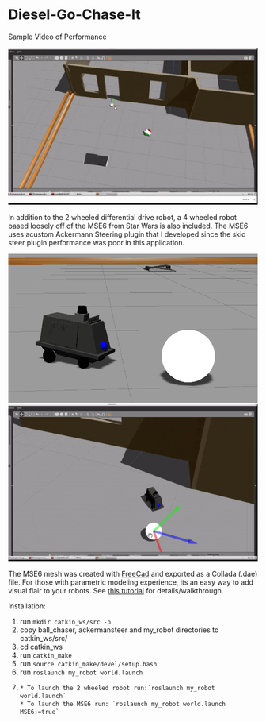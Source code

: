 # Diesel-Go-Chase-It

Sample Video of Performance


![2Wheel](/2Wheel.gif)



In addition to the 2 wheeled differential drive robot, a 4 wheeled robot based loosely off of the MSE6 from Star Wars is also included. The MSE6 uses acustom Ackermann Steering plugin that I developed since the skid steer plugin performance was poor in this application.


![MSE6](/MSE6.png)
![MSE6](/MSE6.gif)


The MSE6 mesh was created with [FreeCad](https://www.freecadweb.org/) and exported as a Collada (.dae) file. For those with parametric modeling experience, its an easy way to add visual flair to your robots. See [this tutorial](http://gazebosim.org/tutorials?tut=guided_i2) for details/walkthrough.

Installation:
1. run  `mkdir catkin_ws/src -p`
2. copy ball_chaser, ackermansteer and my_robot directories to catkin_ws/src/
3. cd catkin_ws
4. run `catkin_make`
5. run `source catkin_make/devel/setup.bash`
6. run `roslaunch my_robot world.launch`
7. 
       * To launch the 2 wheeled robot run:`roslaunch my_robot world.launch`
       * To launch the MSE6 run: `roslaunch my_robot world.launch MSE6:=true` 
